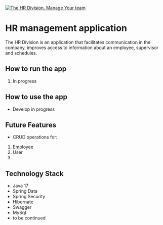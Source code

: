 [![The HR Division, Manage Your team](https://pimp-my-readme.webapp.io/pimp-my-readme/wavy-banner?subtitle=Manage%20Your%20team&title=The%20HR%20Division)](https://github.com/F1iper/The-HR-Division)

# HR management application

The HR Division is an application that facilitates communication in the company, improves access to information about an employee, supervisor and schedules.

## How to run the app
 1. In progress
 
 ## How to use the app
 - Develop in progress
 
 ## Future Features
 - CRUD operations for: 
 1. Employee
 2. User
 3.  
 
 ## Technology Stack
 - Java 17
 - Spring Data
 - Spring Security
 - Hibernate
 - Swagger
 - MySql
 - to be continued
 

